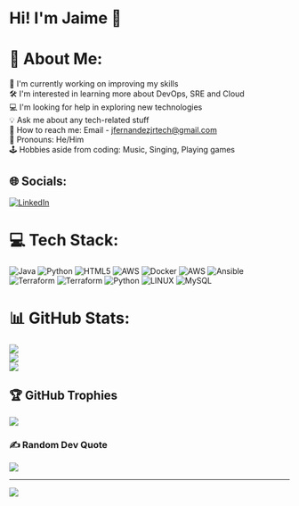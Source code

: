 <!---
JaimeFernandezJr/JaimeFernandezJr is a ✨ special ✨ repository because its `README.md` (this file) appears on your GitHub profile.
You can click the Preview link to take a look at your changes.
--->
# Hi! I'm Jaime 👋
# 💫 About Me:
🚀 I'm currently working on improving my skills<br>🛠️ I'm interested in learning more about DevOps, SRE and Cloud <br>💻 I'm looking for help in exploring new technologies<br>💡 Ask me about any tech-related stuff<br>👋 How to reach me: Email - jfernandezjrtech@gmail.com<br>👦 Pronouns: He/Him<br>🕹️ Hobbies aside from coding: Music, Singing, Playing games


## 🌐 Socials:
[![LinkedIn](https://img.shields.io/badge/LinkedIn-%230077B5.svg?logo=linkedin&logoColor=white)](https://linkedin.com/in/https://www.linkedin.com/in/jaime551/) 

# 💻 Tech Stack:
![Java](https://img.shields.io/badge/java-%23ED8B00.svg?style=for-the-badge&logo=java&logoColor=white) ![Python](https://img.shields.io/badge/python-3670A0?style=for-the-badge&logo=python&logoColor=ffdd54) ![HTML5](https://img.shields.io/badge/html5-%23E34F26.svg?style=for-the-badge&logo=html5&logoColor=white) ![AWS](https://img.shields.io/badge/AWS-%23FF9900.svg?style=for-the-badge&logo=amazon-aws&logoColor=white) ![Docker](https://img.shields.io/badge/docker-%230db7ed.svg?style=for-the-badge&logo=docker&logoColor=white) ![AWS](https://img.shields.io/badge/AWS-%23FF9900.svg?style=for-the-badge&logo=amazon-aws&logoColor=white) ![Ansible](https://img.shields.io/badge/ansible-%231A1918.svg?style=for-the-badge&logo=ansible&logoColor=white) ![Terraform](https://img.shields.io/badge/terraform-%235835CC.svg?style=for-the-badge&logo=terraform&logoColor=white) ![Terraform](https://img.shields.io/badge/terraform-%235835CC.svg?style=for-the-badge&logo=terraform&logoColor=white) ![Python](https://img.shields.io/badge/python-3670A0?style=for-the-badge&logo=python&logoColor=ffdd54) ![LINUX](https://img.shields.io/badge/Linux-FCC624?style=for-the-badge&logo=linux&logoColor=black) ![MySQL](https://img.shields.io/badge/mysql-%2300f.svg?style=for-the-badge&logo=mysql&logoColor=white)
# 📊 GitHub Stats:
![](https://github-readme-stats.vercel.app/api?username=jaimefernandezjr&theme=blueberry&hide_border=false&include_all_commits=false&count_private=false)<br/>
![](https://github-readme-streak-stats.herokuapp.com/?user=jaimefernandezjr&theme=blueberry&hide_border=false)<br/>
![](https://github-readme-stats.vercel.app/api/top-langs/?username=jaimefernandezjr&theme=blueberry&hide_border=false&include_all_commits=false&count_private=false&layout=compact)

## 🏆 GitHub Trophies
![](https://github-profile-trophy.vercel.app/?username=jaimefernandezjr&theme=radical&no-frame=true&no-bg=true&margin-w=4)

### ✍️ Random Dev Quote
![](https://quotes-github-readme.vercel.app/api?type=horizontal&theme=radical)

---
[![](https://visitcount.itsvg.in/api?id=jaimefernandezjr&icon=0&color=0)](https://visitcount.itsvg.in)

<!-- Proudly created with GPRM ( https://gprm.itsvg.in ) -->
